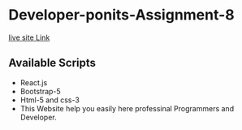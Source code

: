 # Developer-ponits-Assignment-8


 [live site Link](https://developer-points-react-assignment-8.netlify.app/)

## Available Scripts
* React.js 
* Bootstrap-5
* Html-5 and css-3
* This Website help you easily here professinal Programmers and Developer.










